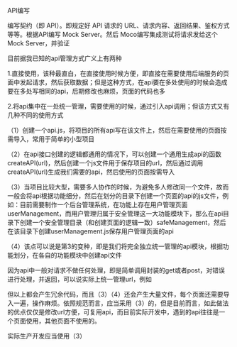 API编写

编写契约（即 API）。即规定好 API 请求的 URL、请求内容、返回结果、鉴权方式等等。根据API编写 Mock Server。然后 Moco编写集成测试将请求发给这个 Mock Server，并验证

目前据我已知的api管理方式广义上有两种

1.直接使用，该种最直白，在直接使用时候方便，即直接在需要使用后端服务的页面中发起请求，然后获取数据；但是这种方式，在api要在多处使用的时候会造成要在多处写相同的api，后期修改也麻烦，页面的代码也多

2.将api集中在一处统一管理，需要使用的时候，通过引入api调用；但该方式又有几种不同的使用方式

（1）创建一个api.js，将项目的所有api写在该文件上，然后在需要使用的页面按需导入，常用于简单的小型项目

（2）在api接口创建的逻辑都通用的情况下，可以创建一个通用生成api的函数createAPI(url)，然后创建一个js文件用于保存项目的url，然后通过调用createAPI(url)生成我们需要的api，然后使用的页面按需导入

（3）当项目比较大型，需要多人协作的时候，为避免多人修改同一个文件，故而一般会将api根据功能细分，然后在划分的目录下创建一个页面的api的js文件，例如：目前需要制作一个后台管理系统，在功能上存在用户管理页面userManagement，而用户管理归属于安全管理这一大功能模块下，那么在api目录下创建一个安全管理目录（和创建页面的逻辑一致）safeManagement，然后在该目录下创建userManagement.js保存用户管理页面的api

（4）该点可以说是第3的变种，即是我们将完全独立统一管理的api模块，根据功能划分，在各自的功能模块中创建api文件

因为api中一般对请求不做任何处理，即是简单调用封装的get或者post，对错误进行处理，并返回，可以说实际上统一管理url，例如

但以上都会产生冗余代码，而且（3）（4）还会产生大量文件，每个页面还需要导入一遍，操作麻烦。依照规范而言，应当采用（3）的，但是目前而言，如此做法的优点仅仅是修改url方便，可复用api，而目前实际开发中，遇到的api往往是一个页面使用，其他页面不使用的。

实际生产开发应当使用（3）